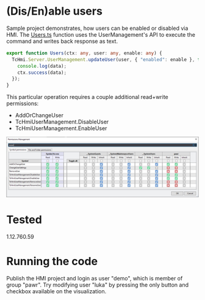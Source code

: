 # (Dis/En)able users

Sample project demonstrates, how users can be enabled or disabled via HMI. The [Users.ts](Users%20Enable/Users.ts) function uses the UserManagement's API to execute the command and writes back response as text.
```typescript
export function Users(ctx: any, user: any, enable: any) {
  TcHmi.Server.UserManagement.updateUser(user, { "enabled": enable }, function (data) {
    console.log(data);
    ctx.success(data);
  });
}
```

This particular operation requires a couple additional read+write permissions:
* AddOrChangeUser
* TcHmiUserManagement.DisableUser
* TcHmiUserManagement.EnableUser

![euser](Users%20Enable/Images/euser.png)

# Tested
1.12.760.59

# Running the code
Publish the HMI project and login as user "demo", which is member of group "pawr". Try modifying user "luka" by pressing the only button and checkbox available on the visualization.
